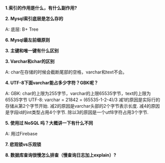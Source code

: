 **1.索引的作用是什么，有什么副作用?**

**2. Mysql索引底层是怎么存的**

  A: 底层: B+ Tree

**6. Mysql最左前缀原则**

**3. 主键和唯一键有什么区别**

**3. Varchar和char的区别**

A: char在存储的时候会截断尾部的空格，varchar和text不会。


**4. UTF-8下面varchar能占多少字符？GBK呢？**

A: GBK: char的上限为255字节，varchar的上限65535字节，text的上限为65535字节
   UTF-8: varchar = 21842 = (65535-1-2-4)/3
   减1的原因是实际行的存储从第2个字节开始.
   减2的原因是varchar头部的2个字节表示长度.
   减4的原因是字段id的int类型占用4个字节.
   除以3的原因是一个utf8字符占用3个字节.

**5. 使用过 NoSQL 吗？大概讲一下有什么不同**

  A: 用过Firebase


**7. 悲观锁vs乐观锁**

**8. 数据库查询很慢怎么排查（慢查询日志加上explain）?**






